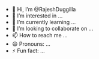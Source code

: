 - 👋 Hi, I’m @RajeshDuggilla
- 👀 I’m interested in ...
- 🌱 I’m currently learning ...
- 💞️ I’m looking to collaborate on ...
- 📫 How to reach me ...
- 😄 Pronouns: ...
- ⚡ Fun fact: ...

<!---
RajeshDuggilla/RajeshDuggilla is a ✨ special ✨ repository because its `README.md` (this file) appears on your GitHub profile.
You can click the Preview link to take a look at your changes.
--->
